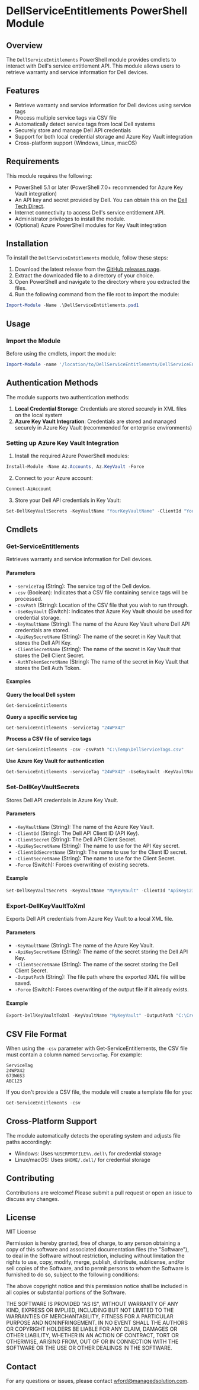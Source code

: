 # DellServiceEntitlements PowerShell Module

## Overview

The `DellServiceEntitlements` PowerShell module provides cmdlets to interact with Dell's service entitlement API. This module allows users to retrieve warranty and service information for Dell devices.

## Features

- Retrieve warranty and service information for Dell devices using service tags
- Process multiple service tags via CSV file
- Automatically detect service tags from local Dell systems
- Securely store and manage Dell API credentials
- Support for both local credential storage and Azure Key Vault integration
- Cross-platform support (Windows, Linux, macOS)

## Requirements

This module requires the following:

- PowerShell 5.1 or later (PowerShell 7.0+ recommended for Azure Key Vault integration)
- An API key and secret provided by Dell. You can obtain this on the [Dell Tech Direct](https://techdirect.dell.com/Portal/ApplyForAPIKeyWizard.aspx).
- Internet connectivity to access Dell's service entitlement API.
- Administrator privileges to install the module.
- (Optional) Azure PowerShell modules for Key Vault integration

## Installation

To install the `DellServiceEntitlements` module, follow these steps:

1. Download the latest release from the [GitHub releases page](https://github.com/WFord26/DellServiceEntitlements/releases).
2. Extract the downloaded file to a directory of your choice.
3. Open PowerShell and navigate to the directory where you extracted the files.
4. Run the following command from the file root to import the module:

```powershell
Import-Module -Name .\DellServiceEntitlements.psd1
```

## Usage

### Import the Module

Before using the cmdlets, import the module:

```powershell
Import-Module -name '/location/to/DellServiceEntitlements/DellServiceEntitlements/DellServiceEntitlements.psd1'
```

## Authentication Methods

The module supports two authentication methods:

1. **Local Credential Storage**: Credentials are stored securely in XML files on the local system
2. **Azure Key Vault Integration**: Credentials are stored and managed securely in Azure Key Vault (recommended for enterprise environments)

### Setting up Azure Key Vault Integration

1. Install the required Azure PowerShell modules:

```powershell
Install-Module -Name Az.Accounts, Az.KeyVault -Force
```

2. Connect to your Azure account:

```powershell
Connect-AzAccount
```

3. Store your Dell API credentials in Key Vault:

```powershell
Set-DellKeyVaultSecrets -KeyVaultName "YourKeyVaultName" -ClientId "YourClientId" -ClientSecret "YourClientSecret"
```

## Cmdlets

### Get-ServiceEntitlements

Retrieves warranty and service information for Dell devices.

#### Parameters

- `-serviceTag` (String): The service tag of the Dell device.
- `-csv` (Boolean): Indicates that a CSV file containing service tags will be processed.
- `-csvPath` (String): Location of the CSV file that you wish to run through.
- `-UseKeyVault` (Switch): Indicates that Azure Key Vault should be used for credential storage.
- `-KeyVaultName` (String): The name of the Azure Key Vault where Dell API credentials are stored.
- `-ApiKeySecretName` (String): The name of the secret in Key Vault that stores the Dell API Key.
- `-ClientSecretName` (String): The name of the secret in Key Vault that stores the Dell Client Secret.
- `-AuthTokenSecretName` (String): The name of the secret in Key Vault that stores the Dell Auth Token.

#### Examples

**Query the local Dell system**

```powershell
Get-ServiceEntitlements
```

**Query a specific service tag**

```powershell
Get-ServiceEntitlements -serviceTag "24WPX42"
```

**Process a CSV file of service tags**

```powershell
Get-ServiceEntitlements -csv -csvPath "C:\Temp\DellServiceTags.csv"
```

**Use Azure Key Vault for authentication**

```powershell
Get-ServiceEntitlements -serviceTag "24WPX42" -UseKeyVault -KeyVaultName "MyKeyVault"
```

### Set-DellKeyVaultSecrets

Stores Dell API credentials in Azure Key Vault.

#### Parameters

- `-KeyVaultName` (String): The name of the Azure Key Vault.
- `-ClientId` (String): The Dell API Client ID (API Key).
- `-ClientSecret` (String): The Dell API Client Secret.
- `-ApiKeySecretName` (String): The name to use for the API Key secret.
- `-ClientIdSecretName` (String): The name to use for the Client ID secret.
- `-ClientSecretName` (String): The name to use for the Client Secret.
- `-Force` (Switch): Forces overwriting of existing secrets.

#### Example

```powershell
Set-DellKeyVaultSecrets -KeyVaultName "MyKeyVault" -ClientId "ApiKey123456" -ClientSecret "SecretValue789012"
```

### Export-DellKeyVaultToXml

Exports Dell API credentials from Azure Key Vault to a local XML file.

#### Parameters

- `-KeyVaultName` (String): The name of the Azure Key Vault.
- `-ApiKeySecretName` (String): The name of the secret storing the Dell API Key.
- `-ClientSecretName` (String): The name of the secret storing the Dell Client Secret.
- `-OutputPath` (String): The file path where the exported XML file will be saved.
- `-Force` (Switch): Forces overwriting of the output file if it already exists.

#### Example

```powershell
Export-DellKeyVaultToXml -KeyVaultName "MyKeyVault" -OutputPath "C:\Credentials\DellApi.xml"
```

## CSV File Format

When using the `-csv` parameter with Get-ServiceEntitlements, the CSV file must contain a column named `ServiceTag`. For example:

```
ServiceTag
24WPX42
673W6S3
ABC123
```

If you don't provide a CSV file, the module will create a template file for you:

```powershell
Get-ServiceEntitlements -csv
```

## Cross-Platform Support

The module automatically detects the operating system and adjusts file paths accordingly:
- Windows: Uses `%USERPROFILE%\.dell\` for credential storage
- Linux/macOS: Uses `$HOME/.dell/` for credential storage

## Contributing

Contributions are welcome! Please submit a pull request or open an issue to discuss any changes.

## License

MIT License

Permission is hereby granted, free of charge, to any person obtaining a copy of this software and associated documentation files (the "Software"), to deal in the Software without restriction, including without limitation the rights to use, copy, modify, merge, publish, distribute, sublicense, and/or sell copies of the Software, and to permit persons to whom the Software is furnished to do so, subject to the following conditions:

The above copyright notice and this permission notice shall be included in all copies or substantial portions of the Software.

THE SOFTWARE IS PROVIDED "AS IS", WITHOUT WARRANTY OF ANY KIND, EXPRESS OR IMPLIED, INCLUDING BUT NOT LIMITED TO THE WARRANTIES OF MERCHANTABILITY, FITNESS FOR A PARTICULAR PURPOSE AND NONINFRINGEMENT. IN NO EVENT SHALL THE AUTHORS OR COPYRIGHT HOLDERS BE LIABLE FOR ANY CLAIM, DAMAGES OR OTHER LIABILITY, WHETHER IN AN ACTION OF CONTRACT, TORT OR OTHERWISE, ARISING FROM, OUT OF OR IN CONNECTION WITH THE SOFTWARE OR THE USE OR OTHER DEALINGS IN THE SOFTWARE.

## Contact

For any questions or issues, please contact [wford@managedsolution.com](mailto:wford@managedsolution.com).
